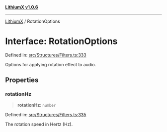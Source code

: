[**LithiumX v1.0.6**](../README.md)

***

[LithiumX](../globals.md) / RotationOptions

# Interface: RotationOptions

Defined in: [src/Structures/Filters.ts:333](https://github.com/anantix-network/LithiumX/blob/50b399548f48d78c1c57a0dfe99d487d3da44bc6/src/Structures/Filters.ts#L333)

Options for applying rotation effect to audio.

## Properties

### rotationHz

> **rotationHz**: `number`

Defined in: [src/Structures/Filters.ts:335](https://github.com/anantix-network/LithiumX/blob/50b399548f48d78c1c57a0dfe99d487d3da44bc6/src/Structures/Filters.ts#L335)

The rotation speed in Hertz (Hz).

